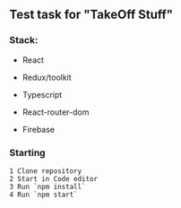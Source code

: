 ## Test task for "TakeOff Stuff"

### Stack:
 - React
 - Redux/toolkit
 - Typescript

 - React-router-dom
 - Firebase

### Starting
	1 Clone repository
	2 Start in Code editor
	3 Run `npm install`
	4 Run `npm start`
